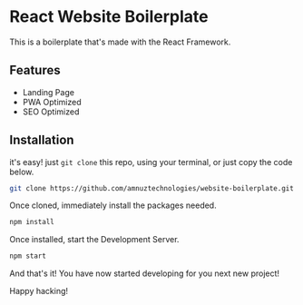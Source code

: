 # React Website Boilerplate

This is a boilerplate that's made with the React Framework.

## Features

- Landing Page
- PWA Optimized
- SEO Optimized

## Installation

it's easy! just `git clone` this repo, using your terminal, or just copy the code below.

```bash
git clone https://github.com/amnuztechnologies/website-boilerplate.git website
```

Once cloned, immediately install the packages needed.

```bash
npm install
```

Once installed, start the Development Server.

```bash
npm start
```

And that's it! You have now started developing for you next new project!

Happy hacking!
